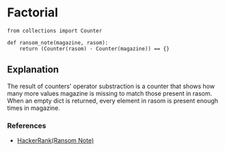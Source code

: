 # Factorial

```
from collections import Counter

def ransom_note(magazine, rasom):
    return (Counter(rasom) - Counter(magazine)) == {}
```

## Explanation
The result of counters' operator substraction is a counter that shows how many more values magazine is missing to match those present in rasom. When an empty dict is returned, every element in rasom is present enough times in magazine.

### References

* [HackerRank(Ransom Note)](https://www.hackerrank.com/challenges/ctci-ransom-note/forum/comments/192081?h_l=interview&playlist_slugs%5B%5D=interview-preparation-kit&playlist_slugs%5B%5D=dictionaries-hashmaps
)